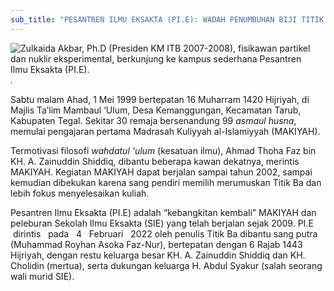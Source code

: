 ```yaml
---
sub_title: "PESANTREN ILMU EKSAKTA (PI.E): WADAH PENUMBUHAN BIJI TITIK BA"
---
```

![Zulkaida Akbar, Ph.D (Presiden KM ITB 2007-2008), fisikawan partikel dan nuklir eksperimental, berkunjung ke kampus sederhana Pesantren Ilmu Eksakta (PI.E).](/images/uploads/whatsapp-image-2025-07-25-at-18.30.29_00f86fac.jpg "Zulkaida Akbar, Ph.D (Presiden KM ITB 2007-2008), fisikawan partikel dan nuklir eksperimental, berkunjung ke kampus sederhana Pesantren Ilmu Eksakta (PI.E).")*.*

Sabtu malam Ahad, 1 Mei 1999 bertepatan 16 Muharram 1420 Hijriyah, di Majlis Ta’lim Mambaul ‘Ulum, Desa Kemanggungan, Kecamatan Tarub, Kabupaten
Tegal.
Sekitar 30 remaja bersenandung 99 *asmaul husna*, memulai pengajaran
pertama Madrasah Kuliyyah al-Islamiyyah (MAKIYAH).

Termotivasi filosofi *wahdatul
‘ulum* (kesatuan ilmu), Ahmad Thoha Faz bin
KH. A. Zainuddin Shiddiq,
dibantu beberapa kawan dekatnya, merintis MAKIYAH. Kegiatan MAKIYAH dapat
berjalan sampai tahun 2002, sampai kemudian dibekukan karena sang pendiri
memilih merumuskan Titik Ba dan lebih fokus menyelesaikan kuliah. 

Pesantren Ilmu Eksakta (PI.E) adalah “kebangkitan kembali” MAKIYAH
dan peleburan Sekolah Ilmu Eksakta (SIE) yang telah berjalan sejak 2009. PI.E   dirintis   pada 
 4 
 Februari 
 2022
oleh penulis Titik Ba dibantu sang putra (Muhammad Royhan Asoka Faz-Nur),
bertepatan dengan 6 Rajab 1443 Hijriyah, dengan restu keluarga besar KH. A.
Zainuddin Shiddiq dan KH. Cholidin (mertua), serta dukungan keluarga H. Abdul
Syakur (salah seorang wali murid SIE).
